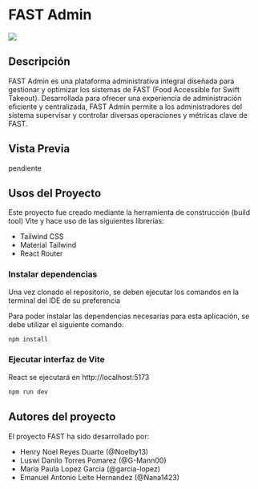 # FAST Admin

<img src="https://img.shields.io/badge/STATUS-DEVELOPING%20-green">

## Descripción

FAST Admin es una plataforma administrativa integral diseñada para gestionar y optimizar los sistemas de FAST (Food Accessible for Swift Takeout). Desarrollada para ofrecer una experiencia de administración eficiente y centralizada, FAST Admin permite a los administradores del sistema supervisar y controlar diversas operaciones y métricas clave de FAST.

## Vista Previa

pendiente

## Usos del Proyecto

Este proyecto fue creado mediante la herramienta de construcción (build tool) Vite y hace uso de las siguientes librerías:

- Tailwind CSS
- Material Tailwind
- React Router

### Instalar dependencias

Una vez clonado el repositorio, se deben ejecutar los comandos en la terminal del IDE de su preferencia

Para poder instalar las dependencias necesarias para esta aplicación, se debe utilizar el siguiente comando:

```bash
npm install
```

### Ejecutar interfaz de Vite

React se ejecutará en http://localhost:5173

```bash
npm run dev
```

## Autores del proyecto

El proyecto FAST ha sido desarrollado por:

- Henry Noel Reyes Duarte (@Noelby13)
- Luswi Danilo Torres Pomarez (@G-Mann00)
- Maria Paula Lopez Garcia (@garcia-lopez)
- Emanuel Antonio Leite Hernandez (@Nana1423)
